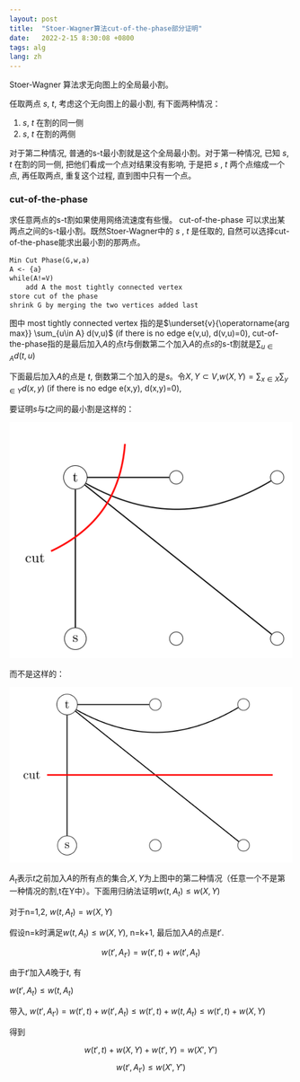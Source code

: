 ```yaml
---
layout: post
title:  "Stoer-Wagner算法cut-of-the-phase部分证明"
date:   2022-2-15 8:30:08 +0800
tags: alg
lang: zh
---
```


Stoer-Wagner 算法求无向图上的全局最小割。

任取两点 $s$, $t$, 考虑这个无向图上的最小割, 有下面两种情况：

1.  $s$, $t$ 在割的同一侧
2.  $s$, $t$ 在割的两侧

对于第二种情况, 普通的s-t最小割就是这个全局最小割。对于第一种情况, 已知 $s$, $t$ 
在割的同一侧, 把他们看成一个点对结果没有影响, 于是把 $s$ ,  $t$ 两个点缩成一个点, 再任取两点, 重复这个过程, 直到图中只有一个点。

### cut-of-the-phase

求任意两点的s-t割如果使用网络流速度有些慢。 cut-of-the-phase 可以求出某两点之间的s-t最小割。既然Stoer-Wagner中的 $s$ ,  $t$ 是任取的, 
自然可以选择cut-of-the-phase能求出最小割的那两点。

```
Min Cut Phase(G,w,a)
A <- {a}
while(A!=V)
    add A the most tightly connected vertex
store cut of the phase
shrink G by merging the two vertices added last
```

图中 most tightly connected vertex 指的是$\underset{v}{\operatorname{arg max}} \sum_{u\in A} d(v,u)$    (if there is no edge e(v,u), d(v,u)=0), 
cut-of-the-phase指的是最后加入$A$的点$t$与倒数第二个加入$A$的点$s$的s-t割就是$\sum_{u\in A} d(t,u)$

下面最后加入$A$的点是 $t$, 倒数第二个加入的是$s$。令$X,Y\subset V$,$w(X,Y)=\sum_{x\in X}\sum_{y\in Y} d(x,y)$ (if there is no edge e(x,y), d(x,y)=0), 

要证明$s$与$t$之间的最小割是这样的：

![fig1](/images/swproof/cut-of-the-phase-1.svg)

而不是这样的：

![fig2](/images/swproof/cut-of-the-phase-2.svg)

$A_t$表示$t$之前加入$A$的所有点的集合,$X,Y$为上图中的第二种情况（任意一个不是第一种情况的割,t在Y中）。下面用归纳法证明$w(t,A_t)\leq w(X,Y)$

对于n=1,2, $w(t,A_t)=w(X,Y)$

假设n=k时满足$w(t,A_t)\leq w(X,Y)$, n=k+1, 最后加入$A$的点是$t'$.

$$w(t',A_{t'})=w(t',t)+w(t',A_t)$$

由于$t'$加入$A$晚于$t$, 有

$w(t',A_t)\leq w(t,A_t)$

带入, 
$w(t',A_{t'})=w(t',t)+w(t',A_t)\leq w(t',t)+w(t,A_t) \leq w(t',t)+w(X,Y)$

得到

$$
    w(t',t)+w(X,Y)+w(t',Y)=w(X',Y')
$$

$$w(t',A_{t'})\leq w(X',Y')$$
